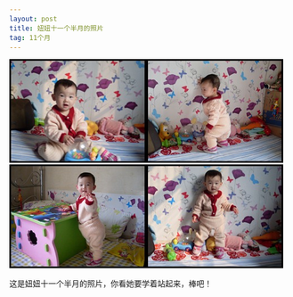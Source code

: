 ```yaml
---
layout: post
title: 妞妞十一个半月的照片
tag: 11个月
---
```

<p><a href="/assets/images/2011/03/SDC11812.jpg"><img style="background-image: none; border-bottom: 0px; border-left: 0px; padding-left: 0px; padding-right: 0px; display: inline; border-top: 0px; border-right: 0px; padding-top: 0px" title="SDC11812" border="0" alt="SDC11812" src="/assets/images/2011/03/SDC11812_thumb.jpg" width="246" height="186" /></a><a href="/assets/images/2011/03/SDC117931.jpg"><img style="background-image: none; border-bottom: 0px; border-left: 0px; padding-left: 0px; padding-right: 0px; display: inline; border-top: 0px; border-right: 0px; padding-top: 0px" title="SDC11793" border="0" alt="SDC11793" src="/assets/images/2011/03/SDC11793_thumb1.jpg" width="246" height="186" /></a><a href="/assets/images/2011/03/SDC117951.jpg"><img style="background-image: none; border-bottom: 0px; border-left: 0px; padding-left: 0px; padding-right: 0px; display: inline; border-top: 0px; border-right: 0px; padding-top: 0px" title="SDC11795" border="0" alt="SDC11795" src="/assets/images/2011/03/SDC11795_thumb1.jpg" width="246" height="186" /></a><a href="/assets/images/2011/03/SDC118021.jpg"><img style="background-image: none; border-bottom: 0px; border-left: 0px; padding-left: 0px; padding-right: 0px; display: inline; border-top: 0px; border-right: 0px; padding-top: 0px" title="SDC11802" border="0" alt="SDC11802" src="/assets/images/2011/03/SDC11802_thumb1.jpg" width="246" height="186" /></a></p>  <p>这是妞妞十一个半月的照片，你看她要学着站起来，棒吧！</p>
